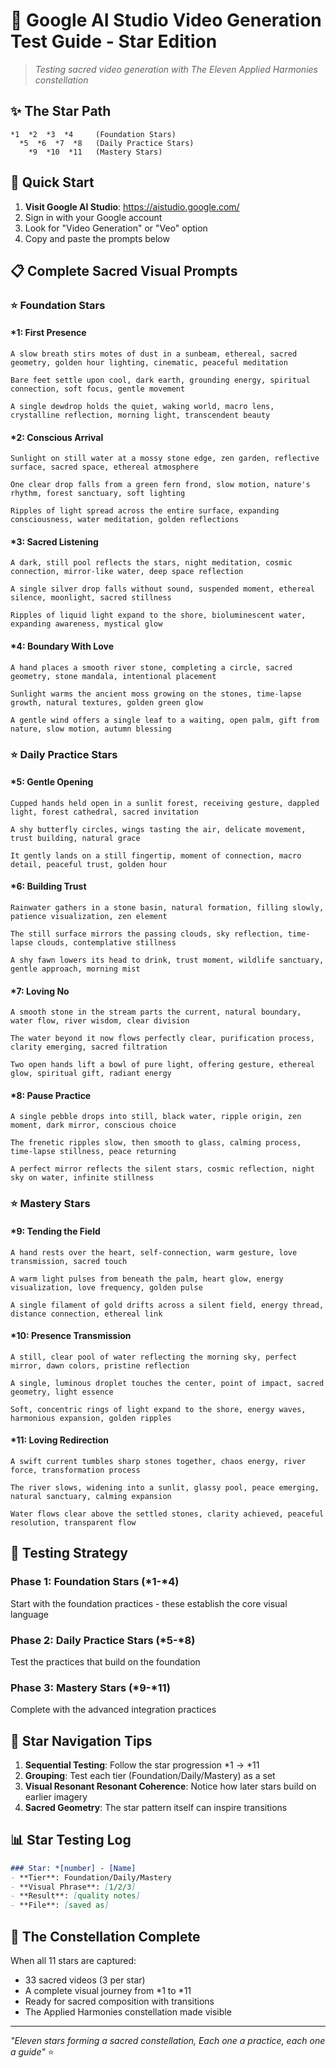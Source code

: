 # 🌟 Google AI Studio Video Generation Test Guide - Star Edition

> *Testing sacred video generation with The Eleven Applied Harmonies constellation*

## ✨ The Star Path

```
*1  *2  *3  *4     (Foundation Stars)
  *5  *6  *7  *8   (Daily Practice Stars)
    *9  *10  *11   (Mastery Stars)
```

## 🌟 Quick Start

1. **Visit Google AI Studio**: https://aistudio.google.com/
2. Sign in with your Google account
3. Look for "Video Generation" or "Veo" option
4. Copy and paste the prompts below

## 📋 Complete Sacred Visual Prompts

### ⭐ Foundation Stars

#### *1: First Presence
```
A slow breath stirs motes of dust in a sunbeam, ethereal, sacred geometry, golden hour lighting, cinematic, peaceful meditation
```
```
Bare feet settle upon cool, dark earth, grounding energy, spiritual connection, soft focus, gentle movement
```
```
A single dewdrop holds the quiet, waking world, macro lens, crystalline reflection, morning light, transcendent beauty
```

#### *2: Conscious Arrival
```
Sunlight on still water at a mossy stone edge, zen garden, reflective surface, sacred space, ethereal atmosphere
```
```
One clear drop falls from a green fern frond, slow motion, nature's rhythm, forest sanctuary, soft lighting
```
```
Ripples of light spread across the entire surface, expanding consciousness, water meditation, golden reflections
```

#### *3: Sacred Listening
```
A dark, still pool reflects the stars, night meditation, cosmic connection, mirror-like water, deep space reflection
```
```
A single silver drop falls without sound, suspended moment, ethereal silence, moonlight, sacred stillness
```
```
Ripples of liquid light expand to the shore, bioluminescent water, expanding awareness, mystical glow
```

#### *4: Boundary With Love
```
A hand places a smooth river stone, completing a circle, sacred geometry, stone mandala, intentional placement
```
```
Sunlight warms the ancient moss growing on the stones, time-lapse growth, natural textures, golden green glow
```
```
A gentle wind offers a single leaf to a waiting, open palm, gift from nature, slow motion, autumn blessing
```

### ⭐ Daily Practice Stars

#### *5: Gentle Opening
```
Cupped hands held open in a sunlit forest, receiving gesture, dappled light, forest cathedral, sacred invitation
```
```
A shy butterfly circles, wings tasting the air, delicate movement, trust building, natural grace
```
```
It gently lands on a still fingertip, moment of connection, macro detail, peaceful trust, golden hour
```

#### *6: Building Trust
```
Rainwater gathers in a stone basin, natural formation, filling slowly, patience visualization, zen element
```
```
The still surface mirrors the passing clouds, sky reflection, time-lapse clouds, contemplative stillness
```
```
A shy fawn lowers its head to drink, trust moment, wildlife sanctuary, gentle approach, morning mist
```

#### *7: Loving No
```
A smooth stone in the stream parts the current, natural boundary, water flow, river wisdom, clear division
```
```
The water beyond it now flows perfectly clear, purification process, clarity emerging, sacred filtration
```
```
Two open hands lift a bowl of pure light, offering gesture, ethereal glow, spiritual gift, radiant energy
```

#### *8: Pause Practice
```
A single pebble drops into still, black water, ripple origin, zen moment, dark mirror, conscious choice
```
```
The frenetic ripples slow, then smooth to glass, calming process, time-lapse stillness, peace returning
```
```
A perfect mirror reflects the silent stars, cosmic reflection, night sky on water, infinite stillness
```

### ⭐ Mastery Stars

#### *9: Tending the Field
```
A hand rests over the heart, self-connection, warm gesture, love transmission, sacred touch
```
```
A warm light pulses from beneath the palm, heart glow, energy visualization, love frequency, golden pulse
```
```
A single filament of gold drifts across a silent field, energy thread, distance connection, ethereal link
```

#### *10: Presence Transmission
```
A still, clear pool of water reflecting the morning sky, perfect mirror, dawn colors, pristine reflection
```
```
A single, luminous droplet touches the center, point of impact, sacred geometry, light essence
```
```
Soft, concentric rings of light expand to the shore, energy waves, harmonious expansion, golden ripples
```

#### *11: Loving Redirection
```
A swift current tumbles sharp stones together, chaos energy, river force, transformation process
```
```
The river slows, widening into a sunlit, glassy pool, peace emerging, natural sanctuary, calming expansion
```
```
Water flows clear above the settled stones, clarity achieved, peaceful resolution, transparent flow
```

## 🎯 Testing Strategy

### Phase 1: Foundation Stars (*1-*4)
Start with the foundation practices - these establish the core visual language

### Phase 2: Daily Practice Stars (*5-*8)
Test the practices that build on the foundation

### Phase 3: Mastery Stars (*9-*11)
Complete with the advanced integration practices

## 💫 Star Navigation Tips

1. **Sequential Testing**: Follow the star progression *1 → *11
2. **Grouping**: Test each tier (Foundation/Daily/Mastery) as a set
3. **Visual Resonant Resonant Coherence**: Notice how later stars build on earlier imagery
4. **Sacred Geometry**: The star pattern itself can inspire transitions

## 📊 Star Testing Log

```markdown
### Star: *[number] - [Name]
- **Tier**: Foundation/Daily/Mastery
- **Visual Phrase**: [1/2/3]
- **Result**: [quality notes]
- **File**: [saved as]
```

## 🌟 The Constellation Complete

When all 11 stars are captured:
- 33 sacred videos (3 per star)
- A complete visual journey from *1 to *11
- Ready for sacred composition with transitions
- The Applied Harmonies constellation made visible

---

*"Eleven stars forming a sacred constellation,
Each one a practice, each one a guide"* ⭐